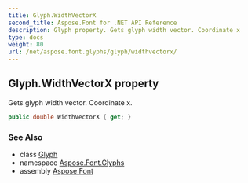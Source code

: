```yaml
---
title: Glyph.WidthVectorX
second_title: Aspose.Font for .NET API Reference
description: Glyph property. Gets glyph width vector. Coordinate x
type: docs
weight: 80
url: /net/aspose.font.glyphs/glyph/widthvectorx/
---
```

## Glyph.WidthVectorX property

Gets glyph width vector. Coordinate x.

```csharp
public double WidthVectorX { get; }
```

### See Also

* class [Glyph](../)
* namespace [Aspose.Font.Glyphs](../../../aspose.font.glyphs/)
* assembly [Aspose.Font](../../../)


